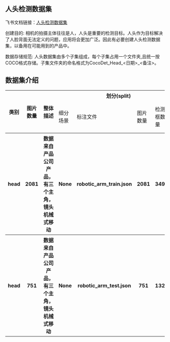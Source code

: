 
## 人头检测数据集
飞书文档链接：[人头检测数据集 ](https://arashivision.feishu.cn/wiki/wikcnRcL7fX8aC58UKWJrW6Idwd)  


创建目的: 相机的拍摄主体往往是人，人头是重要的检测目标。人头作为目标解决了人脸背面无法定义的问题，应用将会更加广泛。因此有必要创建人头检测数据集，以备用在可能用到的产品中。

数据存储规范: 人头数据集由多个子集组成，每个子集占用一个文件夹,且统一按COCO格式存储。子集文件夹的命名格式为CocoDet_Head_<日期>_<备注>。

## 数据集介绍

<table>
    <tr>
        <th rowspan="2"> 类别 </th> 
        <th rowspan="2"> 图片数量 </th> 
        <th rowspan="2"> 整体描述 </th> 
        <th colspan="5"> 划分(split) </th>  
    </tr>
    <tr> 
        <td> 细分场景 </td>
        <td> 标注文件 </td>
        <td> 图片数量 </td>
        <td> 检测框数量 </td>
        <td> 细分描述 </td>
    </tr>
    <tr> 
        <th> head  </th>  
        <th> 2081 </th> 
        <th> 数据来自产品公司产品，有三个主角，镜头机械式移动  </th> 
        <th> None </th> 
        <th> robotic_arm_train.json  </th>  
        <th> 2081 </th> 
        <th> 3493 </th> 
        <th> 训练样本  </th>   
    </tr>
    <tr> 
        <th> head  </th>  
        <th> 751 </th> 
        <th> 数据来自产品公司产品，有三个主角，镜头机械式移动  </th> 
        <th> None </th> 
        <th> robotic_arm_test.json  </th>  
        <th> 751 </th> 
        <th> 1320 </th> 
        <th> 测试样本  </th>   
    </tr>
</table>
